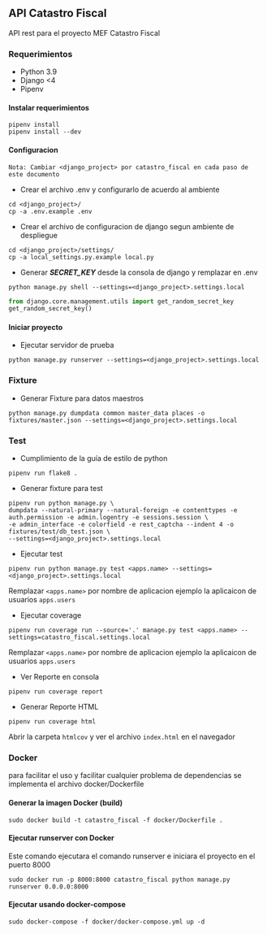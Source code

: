 ## API Catastro Fiscal

API rest para el proyecto MEF Catastro Fiscal

### Requerimientos
* Python 3.9
* Django <4
* Pipenv

#### Instalar requerimientos
```
pipenv install
pipenv install --dev
```

#### Configuracion
`
Nota: Cambiar <django_project> por catastro_fiscal en cada paso de este documento
`

* Crear el archivo .env y configurarlo de acuerdo al ambiente
```
cd <django_project>/
cp -a .env.example .env
```

* Crear el archivo de configuracion de django segun ambiente de despliegue
```
cd <django_project>/settings/
cp -a local_settings.py.example local.py
```

* Generar **_SECRET_KEY_** desde la consola de django y remplazar en .env
```
python manage.py shell --settings=<django_project>.settings.local
```

```python
from django.core.management.utils import get_random_secret_key
get_random_secret_key()
```

#### Iniciar proyecto

* Ejecutar servidor de prueba
```
python manage.py runserver --settings=<django_project>.settings.local
```
### Fixture
* Generar Fixture para datos maestros
```
python manage.py dumpdata common master_data places -o fixtures/master.json --settings=<django_project>.settings.local
```

### Test
* Cumplimiento de la guía de estilo de python
```
pipenv run flake8 .
```
* Generar fixture para test
```
pipenv run python manage.py \
dumpdata --natural-primary --natural-foreign -e contenttypes -e auth.permission -e admin.logentry -e sessions.session \
-e admin_interface -e colorfield -e rest_captcha --indent 4 -o fixtures/test/db_test.json \
--settings=<django_project>.settings.local
```
* Ejecutar test
```
pipenv run python manage.py test <apps.name> --settings=<django_project>.settings.local
```
Remplazar `<apps.name>`  por nombre de aplicacion ejemplo la aplicaicon de usuarios `apps.users`

* Ejecutar coverage
```
pipenv run coverage run --source='.' manage.py test <apps.name> --settings=catastro_fiscal.settings.local
```
Remplazar `<apps.name>`  por nombre de aplicacion ejemplo la aplicaicon de usuarios `apps.users`

* Ver Reporte en consola
```
pipenv run coverage report
```

* Generar Reporte HTML
```
pipenv run coverage html
```
Abrir la carpeta `htmlcov` y ver el archivo `index.html` en el navegador

### Docker
para facilitar el uso y facilitar cualquier problema de dependencias se implementa el archivo docker/Dockerfile

#### Generar la imagen Docker (build)
```
sudo docker build -t catastro_fiscal -f docker/Dockerfile .
```

#### Ejecutar runserver con Docker
Este comando ejecutara el comando runserver e iniciara el proyecto en el puerto 8000
```
sudo docker run -p 8000:8000 catastro_fiscal python manage.py runserver 0.0.0.0:8000
```

#### Ejecutar usando docker-compose
```
sudo docker-compose -f docker/docker-compose.yml up -d
```